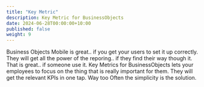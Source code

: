 ```yaml
---
title: "Key Metric"
description: Key Metric for BusinessObjects 
date: 2024-06-28T00:00:00+10:00
published: false
weight: 9
---
```


Business Objects Mobile is great.. if you get your users to set it up correctly. 
They will get all the power of the reporing.. if they find their way though it.
That is great.. if someone use it. 
Key Metrics for BusinessObjects lets your employees to focus on the thing that is 
really important for them. They will get the relevant KPIs in one tap. 
Way too Often the simplicity is the solution. 